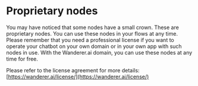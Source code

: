 # Proprietary nodes
You may have noticed that some nodes have a small crown. These are proprietary nodes. You can use these nodes in your flows at any time. Please remember that you need a professional license if you want to operate your chatbot on your own domain or in your own app with such nodes in use. With the Wanderer.ai domain, you can use these nodes at any time for free.

Please refer to the license agreement for more details: [https://wanderer.ai/license/](https://wanderer.ai/license/)
